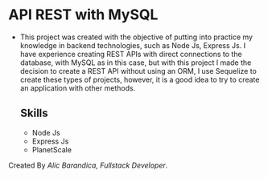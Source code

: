 # API REST with MySQL
- This project was created with the objective of putting into practice my knowledge in backend technologies, such as Node Js, Express Js. I have experience creating REST APIs with direct connections to the database, with MySQL as in this case, but with this project I made the decision to create a REST API without using an ORM, I use Sequelize to create these types of projects, however, it is a good idea to try to create an application with other methods.
    ## Skills
    - Node Js
    - Express Js
    - PlanetScale
    
    
Created By *Alic Barandica, Fullstack Developer*.
